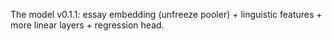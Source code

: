 The model v0.1.1: essay embedding (unfreeze pooler) + linguistic features + more linear layers + regression head.